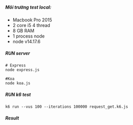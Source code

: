##### Môi trường test local:

- Macbook Pro 2015
- 2 core i5 4 thread
- 8 GB RAM
- 1 process node
- node v14.17.6

##### RUN server

```
# Express
node express.js

#Koa
node koa.js
```

##### RUN k6 test

```
k6 run --vus 100 --iterations 100000 request_get.k6.js
```

##### Result
